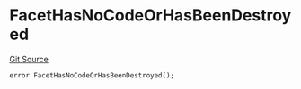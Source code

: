 # FacetHasNoCodeOrHasBeenDestroyed
[Git Source](https://github.com/thrackle-io/aquifi-rules-v1/blob/0c22edbee3ca4c32dcba8042eeb10bc1a6c3bdd0/src/client/token/handler/diamond/HandlerDiamond.sol)


```solidity
error FacetHasNoCodeOrHasBeenDestroyed();
```

